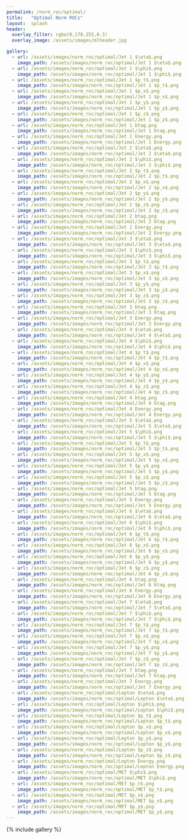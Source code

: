 ```yaml
---
permalink: /norm_roc/optimal/
title:   "Optimal Norm ROCs"
layout:  splash
header:
  overlay_filter: rgba(0,170,255,0.3)
  overlay_image: /assets/images/mlheader.jpg

gallery:
  - url: /assets/images/norm_roc/optimal/Jet 1 $\eta$.png
    image_path: /assets/images/norm_roc/optimal/Jet 1 $\eta$.png
  - url: /assets/images/norm_roc/optimal/Jet 1 $\phi$.png
    image_path: /assets/images/norm_roc/optimal/Jet 1 $\phi$.png
  - url: /assets/images/norm_roc/optimal/Jet 1 $p_t$.png
    image_path: /assets/images/norm_roc/optimal/Jet 1 $p_t$.png
  - url: /assets/images/norm_roc/optimal/Jet 1 $p_x$.png
    image_path: /assets/images/norm_roc/optimal/Jet 1 $p_x$.png
  - url: /assets/images/norm_roc/optimal/Jet 1 $p_y$.png
    image_path: /assets/images/norm_roc/optimal/Jet 1 $p_y$.png
  - url: /assets/images/norm_roc/optimal/Jet 1 $p_z$.png
    image_path: /assets/images/norm_roc/optimal/Jet 1 $p_z$.png
  - url: /assets/images/norm_roc/optimal/Jet 1 btag.png
    image_path: /assets/images/norm_roc/optimal/Jet 1 btag.png
  - url: /assets/images/norm_roc/optimal/Jet 1 Energy.png
    image_path: /assets/images/norm_roc/optimal/Jet 1 Energy.png
  - url: /assets/images/norm_roc/optimal/Jet 2 $\eta$.png
    image_path: /assets/images/norm_roc/optimal/Jet 2 $\eta$.png
  - url: /assets/images/norm_roc/optimal/Jet 2 $\phi$.png
    image_path: /assets/images/norm_roc/optimal/Jet 2 $\phi$.png
  - url: /assets/images/norm_roc/optimal/Jet 2 $p_t$.png
    image_path: /assets/images/norm_roc/optimal/Jet 2 $p_t$.png
  - url: /assets/images/norm_roc/optimal/Jet 2 $p_x$.png
    image_path: /assets/images/norm_roc/optimal/Jet 2 $p_x$.png
  - url: /assets/images/norm_roc/optimal/Jet 2 $p_y$.png
    image_path: /assets/images/norm_roc/optimal/Jet 2 $p_y$.png
  - url: /assets/images/norm_roc/optimal/Jet 2 $p_z$.png
    image_path: /assets/images/norm_roc/optimal/Jet 2 $p_z$.png
  - url: /assets/images/norm_roc/optimal/Jet 2 btag.png
    image_path: /assets/images/norm_roc/optimal/Jet 2 btag.png
  - url: /assets/images/norm_roc/optimal/Jet 2 Energy.png
    image_path: /assets/images/norm_roc/optimal/Jet 2 Energy.png
  - url: /assets/images/norm_roc/optimal/Jet 3 $\eta$.png
    image_path: /assets/images/norm_roc/optimal/Jet 3 $\eta$.png
  - url: /assets/images/norm_roc/optimal/Jet 3 $\phi$.png
    image_path: /assets/images/norm_roc/optimal/Jet 3 $\phi$.png
  - url: /assets/images/norm_roc/optimal/Jet 3 $p_t$.png
    image_path: /assets/images/norm_roc/optimal/Jet 3 $p_t$.png
  - url: /assets/images/norm_roc/optimal/Jet 3 $p_x$.png
    image_path: /assets/images/norm_roc/optimal/Jet 3 $p_x$.png
  - url: /assets/images/norm_roc/optimal/Jet 3 $p_y$.png
    image_path: /assets/images/norm_roc/optimal/Jet 3 $p_y$.png
  - url: /assets/images/norm_roc/optimal/Jet 3 $p_z$.png
    image_path: /assets/images/norm_roc/optimal/Jet 3 $p_z$.png
  - url: /assets/images/norm_roc/optimal/Jet 3 btag.png
    image_path: /assets/images/norm_roc/optimal/Jet 3 btag.png
  - url: /assets/images/norm_roc/optimal/Jet 3 Energy.png
    image_path: /assets/images/norm_roc/optimal/Jet 3 Energy.png
  - url: /assets/images/norm_roc/optimal/Jet 4 $\eta$.png
    image_path: /assets/images/norm_roc/optimal/Jet 4 $\eta$.png
  - url: /assets/images/norm_roc/optimal/Jet 4 $\phi$.png
    image_path: /assets/images/norm_roc/optimal/Jet 4 $\phi$.png
  - url: /assets/images/norm_roc/optimal/Jet 4 $p_t$.png
    image_path: /assets/images/norm_roc/optimal/Jet 4 $p_t$.png
  - url: /assets/images/norm_roc/optimal/Jet 4 $p_x$.png
    image_path: /assets/images/norm_roc/optimal/Jet 4 $p_x$.png
  - url: /assets/images/norm_roc/optimal/Jet 4 $p_y$.png
    image_path: /assets/images/norm_roc/optimal/Jet 4 $p_y$.png
  - url: /assets/images/norm_roc/optimal/Jet 4 $p_z$.png
    image_path: /assets/images/norm_roc/optimal/Jet 4 $p_z$.png
  - url: /assets/images/norm_roc/optimal/Jet 4 btag.png
    image_path: /assets/images/norm_roc/optimal/Jet 4 btag.png
  - url: /assets/images/norm_roc/optimal/Jet 4 Energy.png
    image_path: /assets/images/norm_roc/optimal/Jet 4 Energy.png
  - url: /assets/images/norm_roc/optimal/Jet 5 $\eta$.png
    image_path: /assets/images/norm_roc/optimal/Jet 5 $\eta$.png
  - url: /assets/images/norm_roc/optimal/Jet 5 $\phi$.png
    image_path: /assets/images/norm_roc/optimal/Jet 5 $\phi$.png
  - url: /assets/images/norm_roc/optimal/Jet 5 $p_t$.png
    image_path: /assets/images/norm_roc/optimal/Jet 5 $p_t$.png
  - url: /assets/images/norm_roc/optimal/Jet 5 $p_x$.png
    image_path: /assets/images/norm_roc/optimal/Jet 5 $p_x$.png
  - url: /assets/images/norm_roc/optimal/Jet 5 $p_y$.png
    image_path: /assets/images/norm_roc/optimal/Jet 5 $p_y$.png
  - url: /assets/images/norm_roc/optimal/Jet 5 $p_z$.png
    image_path: /assets/images/norm_roc/optimal/Jet 5 $p_z$.png
  - url: /assets/images/norm_roc/optimal/Jet 5 btag.png
    image_path: /assets/images/norm_roc/optimal/Jet 5 btag.png
  - url: /assets/images/norm_roc/optimal/Jet 5 Energy.png
    image_path: /assets/images/norm_roc/optimal/Jet 5 Energy.png
  - url: /assets/images/norm_roc/optimal/Jet 6 $\eta$.png
    image_path: /assets/images/norm_roc/optimal/Jet 6 $\eta$.png
  - url: /assets/images/norm_roc/optimal/Jet 6 $\phi$.png
    image_path: /assets/images/norm_roc/optimal/Jet 6 $\phi$.png
  - url: /assets/images/norm_roc/optimal/Jet 6 $p_t$.png
    image_path: /assets/images/norm_roc/optimal/Jet 6 $p_t$.png
  - url: /assets/images/norm_roc/optimal/Jet 6 $p_x$.png
    image_path: /assets/images/norm_roc/optimal/Jet 6 $p_x$.png
  - url: /assets/images/norm_roc/optimal/Jet 6 $p_y$.png
    image_path: /assets/images/norm_roc/optimal/Jet 6 $p_y$.png
  - url: /assets/images/norm_roc/optimal/Jet 6 $p_z$.png
    image_path: /assets/images/norm_roc/optimal/Jet 6 $p_z$.png
  - url: /assets/images/norm_roc/optimal/Jet 6 btag.png
    image_path: /assets/images/norm_roc/optimal/Jet 6 btag.png
  - url: /assets/images/norm_roc/optimal/Jet 6 Energy.png
    image_path: /assets/images/norm_roc/optimal/Jet 6 Energy.png
  - url: /assets/images/norm_roc/optimal/Jet 7 $\eta$.png
    image_path: /assets/images/norm_roc/optimal/Jet 7 $\eta$.png
  - url: /assets/images/norm_roc/optimal/Jet 7 $\phi$.png
    image_path: /assets/images/norm_roc/optimal/Jet 7 $\phi$.png
  - url: /assets/images/norm_roc/optimal/Jet 7 $p_t$.png
    image_path: /assets/images/norm_roc/optimal/Jet 7 $p_t$.png
  - url: /assets/images/norm_roc/optimal/Jet 7 $p_x$.png
    image_path: /assets/images/norm_roc/optimal/Jet 7 $p_x$.png
  - url: /assets/images/norm_roc/optimal/Jet 7 $p_y$.png
    image_path: /assets/images/norm_roc/optimal/Jet 7 $p_y$.png
  - url: /assets/images/norm_roc/optimal/Jet 7 $p_z$.png
    image_path: /assets/images/norm_roc/optimal/Jet 7 $p_z$.png
  - url: /assets/images/norm_roc/optimal/Jet 7 btag.png
    image_path: /assets/images/norm_roc/optimal/Jet 7 btag.png
  - url: /assets/images/norm_roc/optimal/Jet 7 Energy.png
    image_path: /assets/images/norm_roc/optimal/Jet 7 Energy.png
  - url: /assets/images/norm_roc/optimal/Lepton $\eta$.png
    image_path: /assets/images/norm_roc/optimal/Lepton $\eta$.png
  - url: /assets/images/norm_roc/optimal/Lepton $\phi$.png
    image_path: /assets/images/norm_roc/optimal/Lepton $\phi$.png
  - url: /assets/images/norm_roc/optimal/Lepton $p_t$.png
    image_path: /assets/images/norm_roc/optimal/Lepton $p_t$.png
  - url: /assets/images/norm_roc/optimal/Lepton $p_x$.png
    image_path: /assets/images/norm_roc/optimal/Lepton $p_x$.png
  - url: /assets/images/norm_roc/optimal/Lepton $p_y$.png
    image_path: /assets/images/norm_roc/optimal/Lepton $p_y$.png
  - url: /assets/images/norm_roc/optimal/Lepton $p_z$.png
    image_path: /assets/images/norm_roc/optimal/Lepton $p_z$.png
  - url: /assets/images/norm_roc/optimal/Lepton Energy.png
    image_path: /assets/images/norm_roc/optimal/Lepton Energy.png
  - url: /assets/images/norm_roc/optimal/MET $\phi$.png
    image_path: /assets/images/norm_roc/optimal/MET $\phi$.png
  - url: /assets/images/norm_roc/optimal/MET $p_t$.png
    image_path: /assets/images/norm_roc/optimal/MET $p_t$.png
  - url: /assets/images/norm_roc/optimal/MET $p_x$.png
    image_path: /assets/images/norm_roc/optimal/MET $p_x$.png
  - url: /assets/images/norm_roc/optimal/MET $p_y$.png
    image_path: /assets/images/norm_roc/optimal/MET $p_y$.png
---
```


{% include gallery %}
